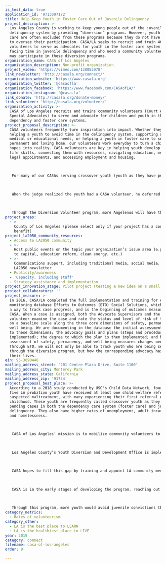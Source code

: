 ```yaml
---
is_test_data: true
application_id: '9713007172'
title: Help Keep Youth in Foster Care Out of Juvenile Delinquency
project_description: >-
  Los Angeles County is working to keep young people out of the juvenile
  delinquency system by providing “diversion” programs. However, youth in foster
  care are often excluded from these programs because they do not have a parent
  to oversee their participation. CASA/LA seeks to recruit and train 400
  volunteers to serve as advocates for youth in the foster care system who are
  facing time in juvenile delinquency and who need a community volunteer so they
  may participate in these diversion programs.
organization_name: CASA of Los Angeles
organization_description: Non-profit organization
project_video: 'https://vimeo.com/138053078'
link_newsletter: 'http://casala.org/connect/'
organization_website: 'https://www.casala.org'
organization_twitter: '@casaofla'
organization_facebook: 'https://www.facebook.com/CASAofLA/'
organization_instagram: '@casa.la'
link_donate: 'http://casala.org/donate-money/'
link_volunteer: 'http://casala.org/volunteer/'
organization_activity: >-
  CASA of Los Angeles recruits and trains community volunteers (Court Appointed
  Special Advocates) to serve and advocate for children and youth in the
  dependency and foster care systems.
project_proposal_description: >-
  CASA volunteers frequently turn inspiration into impact. Whether they are
  helping a youth to avoid time in the delinquency system, supporting a child's
  medical or educational needs, or helping a youth in foster care to secure a
  permanent and loving home, our volunteers work everyday to turn a child's
  hopes into reality. CASA volunteers are key in helping youth develop essential
  life skills, connecting them with resources, navigating education, medical and
  legal appointments, and accessing employment and housing. 
   
   
   
   For many of our CASAs serving crossover youth (youth as they have pending cases in both the dependency care system (foster care) and juvenile delinquency), they might be the only person in the delinquency courtroom who truly knows the child. This happened last year in the case of a CASA youth who was accused of theft. When the youth went to court, he kept turning to his CASA to help him answer the questions. Finally, the judge asked who the person was, and the youth replied, "That's my CASA."
   
   
   
   When the judge realized the youth had a CASA volunteer, he deferred the case, noting that the youth had someone to guide him towards better decisions. For many youth in the dependency care system, they do not have such a person by their side, and the outcomes of their cases are not as fortunate. CASAs are the one person a youth can trust as they are consistent, caring, stable adults who are not paid to be there. For youth navigating the juvenile justice system, the CASA becomes a crucial lifeline through the judicial process. 
   
   
   
   Through the Diversion Volunteer program, more Angelenos will have the opportunity to stand by these youth, supporting them in the judicial process, and overseeing their court-ordered programs so that youth don't find themselves in the juvenile justice pipeline, greatly increasing their chances of adult incarceration, homelessness, and sadly for many young women (and men), sexual trafficking. CASAs can play an important role in diverting these tragic consequences and with the help of more Los Angeles community members, we can guide these youth toward better decisions.
project_areas:
  - >-
    County of Los Angeles (please select only if your project has a countywide
    benefit)
project_la2050_community_resources:
  - Access to LA2050 community
  - >-
    Host public events on the topic your organization’s issue area (e.g. access
    to capital, education reform, clean energy, etc.) 
  - >-
    Communications support, including traditional media, social media, and
    LA2050 newsletter
  - Publicity/awareness
  - 'Capacity, including staff'
  - Strategy assistance and implementation
project_innovation_stage: Pilot project (testing a new idea on a small scale to prove feasibility)
project_collaborators: ''
project_measure: >-
  In 2016, CASA/LA completed the full implementation and training for our new
  monitoring database Efforts to Outcomes (ETO) Social Solutions, which provides
  a way to track case progress, and is the beginning of outcomes measurement at
  CASA. When a case is assigned, both the Advocate Supervisors and the CASA
  volunteer examine the case and rate the status and level of risk of the child
  on a baseline scale along the three core dimensions of safety, permanency and
  well being. We are documenting in the database the initial assessment related
  to these dimensions; the advocacy goals and plans (steps and procedures to be
  implemented); the degree to which the plan is then implemented; and how the
  assessment of safety, permanency, and well-being measures changes over time.
  Through ETO, we will not only be able to track youth who are being served
  through the diversion program, but how the corresponding advocacy has impacted
  their lives.
ein: 95-3890446
mailing_address_street: '201 Centre Plaza Drive, Suite 1100'
mailing_address_city: Monterey Park
mailing_address_state: California
mailing_address_zip: '91754'
project_proposal_best_place: >-
  According to a 2018 study conducted by USC's Child Data Network, four out of
  five LA probation youth have received at least one child welfare referral for
  suspected maltreatment, with many experiencing their first referral early in
  childhood. These youth are frequently called crossover youth as they have
  pending cases in both the dependency care system (foster care) and juvenile
  delinquency. They also have higher rates of unemployment, adult incarceration,
  and homelessness. 
   
   
   
   CASA of Los Angeles' mission is to mobilize community volunteers to advocate for children in the Los Angeles County child welfare system who have experienced abuse and neglect. It is well-documented that child welfare struggles with racial, ethnic, and economic equity. CASA/LA has long recognized these disparities, and has worked to not only serve more children in care in order to ameliorate the consequences of economic, racial and ethnic disparities in the children and families we serve, but to prepare our community volunteers to support the establishment of more equitable opportunities for children and youth within the child welfare system and in life.
   
   
   
   Los Angeles County’s Youth Diversion and Development Office is implementing a comprehensive youth diversion model to link youth with community-based organizations that support their development, in lieu of an arrest or citation. Unfortunately, youth in foster care are not able to participate in this program unless a parent or guardian can monitor their participation.
   
   
   
   CASA hopes to fill this gap by training and appoint LA community members as advocates for these youth so they can participate in diversion programs. These volunteers will supervise and monitor youth’s participation in their diversion programs by advocating for access to services, supporting youth in navigating challenges with community based organizations (requests to change provider, address conflicts, etc.), addressing barriers to successful completion of the diversion plan (e.g., transportation), monitoring progress within the program, and coordinating between various parties on youth’s team. Through LA2050, CASA/LA will recruit and train 400 volunteers to serve this specific group of youth.
   
   
   
   CASA is in the early stages of developing the program, reaching out to current CASA volunteers to develop best practices, and working directly with the LA Dependency Court judicial officers to determine the best strategies for referral and assignment of CASA volunteers to crossover cases. CASA anticipates developing the training for this program over the summer of 2019, with a program to launch by mid-fall.
   
   
   
   Through this program, more youth would avoid juvenile convictions through the assignment of a CASA volunteer, so they may participate in diversion programs, providing LA community members the opportunity to help youth in foster care avoid the juvenile justice system, and live happier, healthier, more equitable lives.
category_metrics:
  - Rates of volunteerism
category_other:
  - LA is the best place to LEARN
  - LA is the healthiest place to LIVE
year: 2019
category: connect
filename: casa-of-los-angeles
order: 8

---
```

